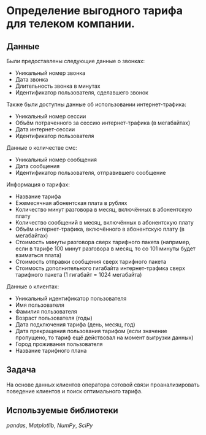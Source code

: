 # Определение выгодного тарифа для телеком компании.

## Данные

Были предоставлены следующие данные о звонках:

- Уникальный номер звонка
- Дата звонка
- Длительность звонка в минутах
- Идентификатор пользователя, сделавшего звонок

Также были доступны данные об использовании интернет-трафика:

- Уникальный номер сессии
- Объём потраченного за сессию интернет-трафика (в мегабайтах)
- Дата интернет-сессии
- Идентификатор пользователя

Данные о количестве смс: 

- Уникальный номер сообщения
- Дата сообщения
- Идентификатор пользователя, отправившего сообщение

Информация о тарифах:

- Название тарифа
- Ежемесячная абонентская плата в рублях
- Количество минут разговора в месяц, включённых в абонентскую плату
- Количество сообщений в месяц, включённых в абонентскую плату
- Объём интернет-трафика, включённого в абонентскую плату (в мегабайтах)
- Стоимость минуты разговора сверх тарифного пакета (например, если в тарифе 100 минут разговора в месяц, то со 101 минуты будет взиматься плата)
- Стоимость отправки сообщения сверх тарифного пакета
- Стоимость дополнительного гигабайта интернет-трафика сверх тарифного пакета (1 гигабайт = 1024 мегабайта)

Данные о клиентах:

- Уникальный идентификатор пользователя
- Имя пользователя
- Фамилия пользователя
- Возраст пользователя (годы)
- Дата подключения тарифа (день, месяц, год)
- Дата прекращения пользования тарифом (если значение пропущено, то тариф ещё действовал на момент выгрузки данных)
- Город проживания пользователя
- Название тарифного плана

## Задача

На основе данных клиентов оператора сотовой связи проанализировать поведение клиентов и поиск оптимального тарифа.

## Используемые библиотеки
*pandas*, *Matplotlib*, *NumPy*, *SciPy*
